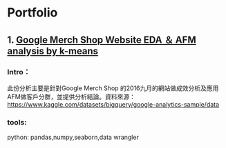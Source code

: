 # Portfolio
## 1.  [Google Merch Shop Website EDA ＆ AFM analysis by k-means](https://github.com/SMT0429/Data_Analysis/blob/main/main.ipynb)
### Intro：
此份分析主要是針對Google Merch Shop 的2016九月的網站做成效分析及應用AFM做客戶分群，並提供分析結論。資料來源：https://www.kaggle.com/datasets/bigquery/google-analytics-sample/data
### tools:
python: pandas,numpy,seaborn,data wrangler
